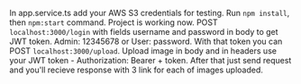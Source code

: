 In app.service.ts add your AWS S3 credentials for testing.
Run `npm install`, then `npm:start` command. Project is working now.
POST `localhost:3000/login` with fields username and password in body to get JWT token. Admin: 12345678 or User: password.
With that token you can POST `localhost:3000/upload`. Upload image in body and in headers use 
your JWT token - Authorization: Bearer + token. 
After that just send request and you'll recieve response with 3 link for each of images uploaded.
